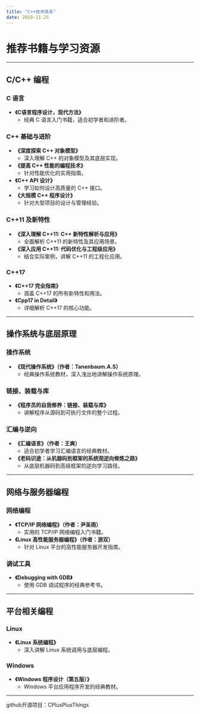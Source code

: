 ```yaml
---
title: "C++技术体系"
date: 2019-11-25
---
```


# 推荐书籍与学习资源

---

## **C/C++ 编程**

### **C 语言**
- **《C语言程序设计，现代方法》**  
  - 经典 C 语言入门书籍，适合初学者和进阶者。

### **C++ 基础与进阶**
- **《深度探索 C++ 对象模型》**  
  - 深入理解 C++ 的对象模型及其底层实现。
- **《提高 C++ 性能的编程技术》**  
  - 针对性能优化的实用指南。
- **《C++ API 设计》**  
  - 学习如何设计高质量的 C++ 接口。
- **《大规模 C++ 程序设计》**  
  - 针对大型项目的设计与管理经验。

### **C++11 及新特性**
- **《深入理解 C++11: C++ 新特性解析与应用》**  
  - 全面解析 C++11 的新特性及其应用场景。
- **《深入应用 C++11: 代码优化与工程级应用》**  
  - 结合实际案例，讲解 C++11 的工程化应用。

### **C++17**
- **《C++17 完全指南》**  
  - 涵盖 C++17 的所有新特性和用法。
- **《Cpp17 in Detail》**  
  - 详细解析 C++17 的核心功能。

---

## **操作系统与底层原理**

### **操作系统**
- **《现代操作系统》（作者：Tanenbaum.A.S）**  
  - 经典操作系统教材，深入浅出地讲解操作系统原理。

### **链接、装载与库**
- **《程序员的自我修养：链接、装载与库》**  
  - 讲解程序从源码到可执行文件的整个过程。

### **汇编与逆向**
- **《汇编语言》（作者：王爽）**  
  - 适合初学者学习汇编语言的经典教材。
- **《老码识途：从机器码到框架的系统观逆向修炼之路》**  
  - 从底层机器码到高级框架的逆向学习路径。

---

## **网络与服务器编程**

### **网络编程**
- **《TCP/IP 网络编程》（作者：尹圣雨）**  
  - 实用的 TCP/IP 网络编程入门书籍。
- **《Linux 高性能服务器编程》（作者：游双）**  
  - 针对 Linux 平台的高性能服务器开发指南。

### **调试工具**
- **《Debugging with GDB》**  
  - 使用 GDB 调试程序的经典参考书。

---

## **平台相关编程**

### **Linux**
- **《Linux 系统编程》**  
  - 深入讲解 Linux 系统调用与底层编程。

### **Windows**
- **《Windows 程序设计（第五版）》**  
  - Windows 平台应用程序开发的经典教材。

---




github开源项目：CPlusPlusThings
